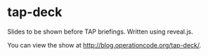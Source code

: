 # tap-deck
Slides to be shown before TAP briefings. Written using reveal.js.

You can view the show at http://blog.operationcode.org/tap-deck/.
